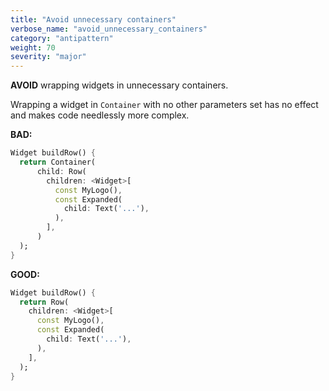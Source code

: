```yaml
---
title: "Avoid unnecessary containers"
verbose_name: "avoid_unnecessary_containers"
category: "antipattern"
weight: 70
severity: "major"
---
```

**AVOID** wrapping widgets in unnecessary containers.

Wrapping a widget in `Container` with no other parameters set has no effect 
and makes code needlessly more complex.

**BAD:**
```dart
Widget buildRow() {
  return Container(
      child: Row(
        children: <Widget>[
          const MyLogo(),
          const Expanded(
            child: Text('...'),
          ),
        ],
      )
  );
}
```

**GOOD:**
```dart
Widget buildRow() {
  return Row(
    children: <Widget>[
      const MyLogo(),
      const Expanded(
        child: Text('...'),
      ),
    ],
  );
}
```

